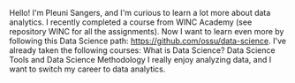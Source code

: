 Hello! 
I'm Pleuni Sangers, and I'm curious to learn a lot more about data analytics. 
I recently completed a course from WINC Academy (see repository WINC for all the assignments).
Now I want to learn even more by following this Data Science path: https://github.com/ossu/data-science. I've already taken the following courses: What is Data Science? Data Science Tools and Data Science Methodology
I really enjoy analyzing data, and I want to switch my career to data analytics.

